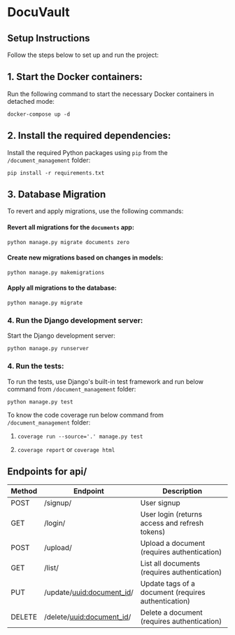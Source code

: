 # DocuVault

## Setup Instructions

Follow the steps below to set up and run the project:

## 1. Start the Docker containers:
Run the following command to start the necessary Docker containers in detached mode:

`docker-compose up -d`

## 2. Install the required dependencies:
Install the required Python packages using `pip` from the `/document_management` folder:

`pip install -r requirements.txt`

## 3. Database Migration

To revert and apply migrations, use the following commands:

#### Revert all migrations for the `documents` app:
`python manage.py migrate documents zero`

#### Create new migrations based on changes in models:
`python manage.py makemigrations`

#### Apply all migrations to the database:
`python manage.py migrate`

### 4. Run the Django development server:
Start the Django development server:

`python manage.py runserver`

### 4. Run the tests:
To run the tests, use Django's built-in test framework and run below command from `/document_management` folder:

`python manage.py test`

To know the code coverage run below command from `/document_management` folder:

1. `coverage run --source='.' manage.py test`

2. `coverage report` or `coverage html`

## Endpoints for api/

| Method | Endpoint    | Description                                        |
|--------|-------------|----------------------------------------------------|
| POST   | /signup/    | User signup                                        |
| GET   | /login/     | User login (returns access and refresh tokens)    |
| POST   | /upload/                        | Upload a document (requires authentication)     |
| GET    | /list/                          | List all documents (requires authentication)     |
| PUT    | /update/<uuid:document_id>/     | Update tags of a document (requires authentication) |
| DELETE | /delete/<uuid:document_id>/    | Delete a document (requires authentication)      |
